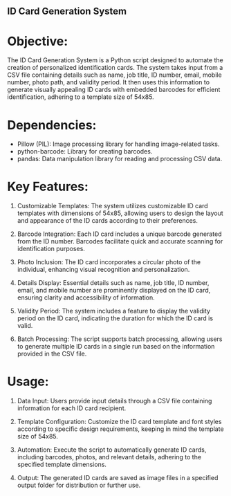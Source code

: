 ## ID Card Generation System

# Objective:
The ID Card Generation System is a Python script designed to automate the creation of personalized identification cards. The system takes input from a CSV file containing details such as name, job title, ID number, email, mobile number, photo path, and validity period. It then uses this information to generate visually appealing ID cards with embedded barcodes for efficient identification, adhering to a template size of 54x85.


# Dependencies:
- Pillow (PIL): Image processing library for handling image-related tasks.
- python-barcode: Library for creating barcodes.
- pandas: Data manipulation library for reading and processing CSV data.

  
# Key Features:
1. Customizable Templates: The system utilizes customizable ID card templates with dimensions of 54x85, allowing users to design the layout and appearance of the ID cards according to their preferences.

2. Barcode Integration: Each ID card includes a unique barcode generated from the ID number. Barcodes facilitate quick and accurate scanning for identification purposes.

3. Photo Inclusion: The ID card incorporates a circular photo of the individual, enhancing visual recognition and personalization.

4. Details Display: Essential details such as name, job title, ID number, email, and mobile number are prominently displayed on the ID card, ensuring clarity and accessibility of information.

5. Validity Period: The system includes a feature to display the validity period on the ID card, indicating the duration for which the ID card is valid.

6. Batch Processing: The script supports batch processing, allowing users to generate multiple ID cards in a single run based on the information provided in the CSV file.


# Usage:
1. Data Input: Users provide input details through a CSV file containing information for each ID card recipient.

2. Template Configuration: Customize the ID card template and font styles according to specific design requirements, keeping in mind the template size of 54x85.

3. Automation: Execute the script to automatically generate ID cards, including barcodes, photos, and relevant details, adhering to the specified template dimensions.

4. Output: The generated ID cards are saved as image files in a specified output folder for distribution or further use.



